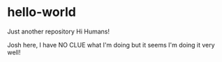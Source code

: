 # hello-world
Just another repository
Hi Humans!

Josh here, I have NO CLUE what I'm doing but it seems I'm doing it very well!
